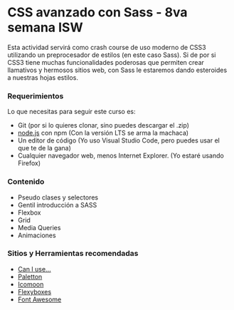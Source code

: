 # CSS avanzado con Sass - 8va semana ISW
Esta actividad servirá como crash course de uso moderno de CSS3 utilizando un preprocesador de estilos (en este caso Sass). Si de por si CSS3 tiene muchas funcionalidades poderosas que permiten crear llamativos y hermosos sitios web, con Sass le estaremos dando esteroides a nuestras hojas estilos. 

### Requerimientos
Lo que necesitas para seguir este curso es:
- Git (por si lo quieres clonar, sino puedes descargar el .zip)
- [node.js](https://nodejs.org/es/) con npm (Con la versión LTS se arma la machaca)
- Un editor de código (Yo uso Visual Studio Code, pero puedes usar el que te de la gana)
- Cualquier navegador web, menos Internet Explorer. (Yo estaré usando Firefox)

### Contenido
- Pseudo clases y selectores
- Gentil introducción a SASS
- Flexbox
- Grid
- Media Queries
- Animaciones

### Sitios y Herramientas recomendadas
- [Can I use...](https://caniuse.com/)
- [Paletton](https://paletton.com/) 
- [Icomoon](https://icomoon.io/)
- [Flexyboxes](https://the-echoplex.net/flexyboxes/)
- [Font Awesome](https://fontawesome.com/)
